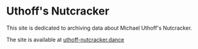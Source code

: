 # Uthoff's Nutcracker

This site is dedicated to archiving data about Michael Uthoff's Nutcracker.

The site is available at
[uthoff-nutcracker.dance](http://uthoff-nutcracker.dance)
